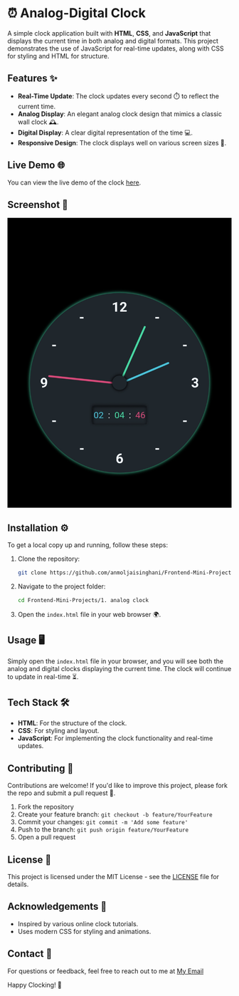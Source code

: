# ⏰ Analog-Digital Clock

A simple clock application built with **HTML**, **CSS**, and **JavaScript** that displays the current time in both analog and digital formats. This project demonstrates the use of JavaScript for real-time updates, along with CSS for styling and HTML for structure.

## Features ✨

- **Real-Time Update**: The clock updates every second ⏱️ to reflect the current time.
- **Analog Display**: An elegant analog clock design that mimics a classic wall clock 🕰️.
- **Digital Display**: A clear digital representation of the time 💻.
- **Responsive Design**: The clock displays well on various screen sizes 📱.

## Live Demo 🌐

You can view the live demo of the clock [here](https://project1-frontendminiprojects.netlify.app/).

## Screenshot 📸

![Clock Screenshot](screenshot.jpg)

## Installation ⚙️

To get a local copy up and running, follow these steps:

1. Clone the repository:
   ```bash
   git clone https://github.com/anmoljaisinghani/Frontend-Mini-Projects.git
   ```

2. Navigate to the project folder:
   ```bash
   cd Frontend-Mini-Projects/1. analog clock
   ```

3. Open the `index.html` file in your web browser 🌍.

## Usage 🖥️

Simply open the `index.html` file in your browser, and you will see both the analog and digital clocks displaying the current time. The clock will continue to update in real-time ⏳.

## Tech Stack 🛠️

- **HTML**: For the structure of the clock.
- **CSS**: For styling and layout.
- **JavaScript**: For implementing the clock functionality and real-time updates.

## Contributing 🤝

Contributions are welcome! If you'd like to improve this project, please fork the repo and submit a pull request 🚀.

1. Fork the repository
2. Create your feature branch: `git checkout -b feature/YourFeature`
3. Commit your changes: `git commit -m 'Add some feature'`
4. Push to the branch: `git push origin feature/YourFeature`
5. Open a pull request

## License 📜

This project is licensed under the MIT License - see the [LICENSE](LICENSE) file for details.

## Acknowledgements 🙌

- Inspired by various online clock tutorials.
- Uses modern CSS for styling and animations.

## Contact 📧

For questions or feedback, feel free to reach out to me at [My Email](anmoljaisinghani7@gmail.com)

Happy Clocking! 🎉
